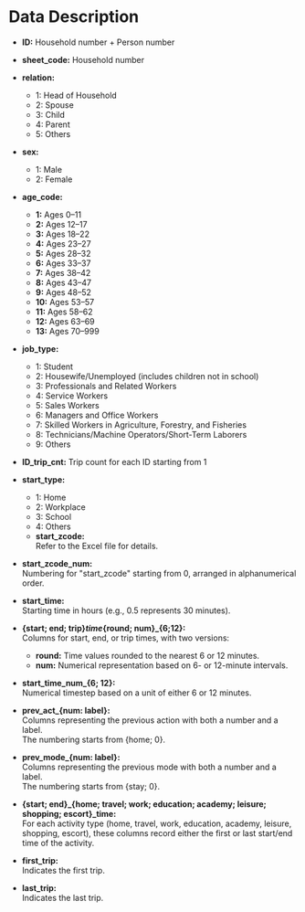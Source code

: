 # Data Description

- **ID:** Household number + Person number  

- **sheet_code:** Household number  

- **relation:**  
  - 1: Head of Household  
  - 2: Spouse  
  - 3: Child  
  - 4: Parent  
  - 5: Others  

- **sex:**  
  - 1: Male  
  - 2: Female  

- **age_code:**  
  - **1:** Ages 0–11  
  - **2:** Ages 12–17  
  - **3:** Ages 18–22  
  - **4:** Ages 23–27  
  - **5:** Ages 28–32  
  - **6:** Ages 33–37  
  - **7:** Ages 38–42  
  - **8:** Ages 43–47  
  - **9:** Ages 48–52  
  - **10:** Ages 53–57  
  - **11:** Ages 58–62  
  - **12:** Ages 63–69  
  - **13:** Ages 70–999  

- **job_type:**  
  - 1: Student  
  - 2: Housewife/Unemployed (includes children not in school)  
  - 3: Professionals and Related Workers  
  - 4: Service Workers  
  - 5: Sales Workers  
  - 6: Managers and Office Workers  
  - 7: Skilled Workers in Agriculture, Forestry, and Fisheries  
  - 8: Technicians/Machine Operators/Short-Term Laborers  
  - 9: Others  

- **ID_trip_cnt:** Trip count for each ID starting from 1  

- **start_type:**  
  - 1: Home  
  - 2: Workplace  
  - 3: School  
  - 4: Others  
  - **start_zcode:**  
  Refer to the Excel file for details.

- **start_zcode_num:**  
  Numbering for "start_zcode" starting from 0, arranged in alphanumerical order.

- **start_time:**  
  Starting time in hours (e.g., 0.5 represents 30 minutes).

- **{start; end; trip}_time_{round; num}_{6;12}:**  
  Columns for start, end, or trip times, with two versions:
  - **round:** Time values rounded to the nearest 6 or 12 minutes.
  - **num:** Numerical representation based on 6- or 12-minute intervals.

- **start_time_num_{6; 12}:**  
  Numerical timestep based on a unit of either 6 or 12 minutes.

- **prev_act_{num: label}:**  
  Columns representing the previous action with both a number and a label.  
  The numbering starts from {home; 0}.

- **prev_mode_{num: label}:**  
  Columns representing the previous mode with both a number and a label.  
  The numbering starts from {stay; 0}.

- **{start; end}_{home; travel; work; education; academy; leisure; shopping; escort}_time:**  
  For each activity type (home, travel, work, education, academy, leisure, shopping, escort), these columns record either the first or last start/end time of the activity.

- **first_trip:**  
  Indicates the first trip.

- **last_trip:**  
  Indicates the last trip.